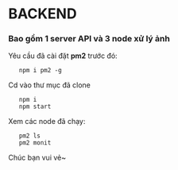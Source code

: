# BACKEND
### Bao gồm 1 server API và 3 node xử lý ảnh 
Yêu cầu đã cài đặt **pm2** trước đó:
```
   npm i pm2 -g
```
Cd vào thư mục đã clone
```
   npm i
   npm start
```
Xem các node đã chạy:
```
   pm2 ls
   pm2 monit
```
Chúc bạn vui vẻ~
